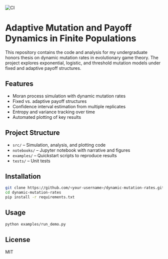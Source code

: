 ![CI](https://github.com/kcunningturkey/Dynamic-Mutation-Rates/actions/workflows/ci.yml/badge.svg)

# Adaptive Mutation and Payoff Dynamics in Finite Populations

This repository contains the code and analysis for my undergraduate honors thesis on dynamic mutation rates in evolutionary game theory.
The project explores exponential, logistic, and threshold mutation models under fixed and adaptive payoff structures.

## Features
- Moran process simulation with dynamic mutation rates
- Fixed vs. adaptive payoff structures
- Confidence interval estimation from multiple replicates
- Entropy and variance tracking over time
- Automated plotting of key results

## Project Structure
- `src/` – Simulation, analysis, and plotting code
- `notebooks/` – Jupyter notebook with narrative and figures
- `examples/` – Quickstart scripts to reproduce results
- `tests/` – Unit tests

## Installation
```bash
git clone https://github.com/<your-username>/dynamic-mutation-rates.git
cd dynamic-mutation-rates
pip install -r requirements.txt
```

## Usage
```bash
python examples/run_demo.py
```

## License
MIT
